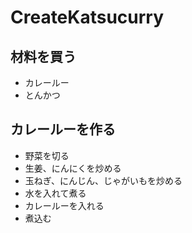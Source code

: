 # CreateKatsucurry

## 材料を買う
- カレールー
- とんかつ

## カレールーを作る
- 野菜を切る
- 生姜、にんにくを炒める
- 玉ねぎ、にんじん、じゃがいもを炒める
- 水を入れて煮る
- カレールーを入れる
- 煮込む